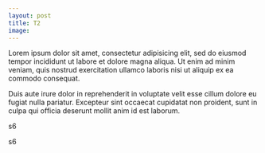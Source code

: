 ```yaml
---
layout: post
title: T2
image:
---
```

Lorem ipsum dolor sit amet, consectetur adipisicing elit, sed do eiusmod tempor incididunt ut labore et dolore magna aliqua. Ut enim ad minim veniam, quis nostrud exercitation ullamco laboris nisi ut aliquip ex ea commodo consequat.

 Duis aute irure dolor in reprehenderit in voluptate velit esse cillum dolore eu fugiat nulla pariatur. Excepteur sint occaecat cupidatat non proident, sunt in culpa qui officia deserunt mollit anim id est laborum.


 <div class="w3-row">
  <div class="w3-col s6 w3-green w3-center"><p>s6</p></div>
  <div class="w3-col s6 w3-dark-grey w3-center"><p>s6</p></div>
</div>
